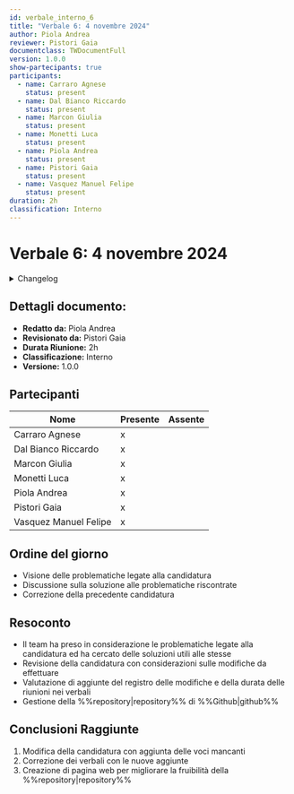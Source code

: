 ```yaml
---
id: verbale_interno_6
title: "Verbale 6: 4 novembre 2024"
author: Piola Andrea
reviewer: Pistori Gaia
documentclass: TWDocumentFull
version: 1.0.0
show-partecipants: true
participants:
  - name: Carraro Agnese
    status: present
  - name: Dal Bianco Riccardo
    status: present
  - name: Marcon Giulia
    status: present
  - name: Monetti Luca
    status: present
  - name: Piola Andrea
    status: present
  - name: Pistori Gaia
    status: present
  - name: Vasquez Manuel Felipe
    status: present
duration: 2h
classification: Interno
---
```


<!-- ::: {.no-export} -->

# Verbale 6: 4 novembre 2024

<details>
  <summary>Changelog</summary>

<!-- ::: -->

| Data       | Versione | Descrizione                 | Autore       | Data Approvazione | Approvatore  |
| ---------- | -------- | --------------------------- | ------------ | ----------------- | ------------ |
| 04/11/2024 | 1.0.0    | Prima stesura del documento | Piola Andrea | 05/11/2024        | Pistori Gaia |

Table: Changelog

<!-- ::: {.no-export} -->

</details>

## Dettagli documento:

- **Redatto da:** Piola Andrea
- **Revisionato da:** Pistori Gaia
- **Durata Riunione:** 2h
- **Classificazione:** Interno
- **Versione:** 1.0.0

## Partecipanti

| Nome                  | Presente | Assente |
| --------------------- | -------- | ------- |
| Carraro Agnese        | x        |         |
| Dal Bianco Riccardo   | x        |         |
| Marcon Giulia         | x        |         |
| Monetti Luca          | x        |         |
| Piola Andrea          | x        |         |
| Pistori Gaia          | x        |         |
| Vasquez Manuel Felipe | x        |         |

<!-- ::: -->

## Ordine del giorno

- Visione delle problematiche legate alla candidatura
- Discussione sulla soluzione alle problematiche riscontrate
- Correzione della precedente candidatura

## Resoconto

- Il team ha preso in considerazione le problematiche legate alla candidatura ed ha cercato delle soluzioni utili alle stesse
- Revisione della candidatura con considerazioni sulle modifiche da effettuare
- Valutazione di aggiunte del registro delle modifiche e della durata delle riunioni nei verbali
- Gestione della %%repository|repository%% di %%Github|github%%

## Conclusioni Raggiunte

1. Modifica della candidatura con aggiunta delle voci mancanti
2. Correzione dei verbali con le nuove aggiunte
3. Creazione di pagina web per migliorare la fruibilità della %%repository|repository%%
